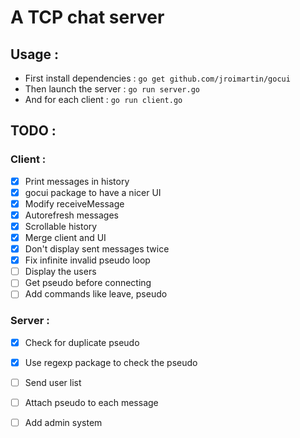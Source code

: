 # A TCP chat server

## Usage :

- First install dependencies :
     `go get github.com/jroimartin/gocui`
- Then launch the server :
    `go run server.go`                                                                         
- And for each client : 
    `go run client.go`


## TODO :
### Client :
- [x] Print messages in history
- [x] gocui package to have a nicer UI
- [x] Modify receiveMessage
- [x] Autorefresh messages
- [x] Scrollable history
- [x] Merge client and UI
- [x] Don't display sent messages twice
- [x] Fix infinite invalid pseudo loop
- [ ] Display the users
- [ ] Get pseudo before connecting
- [ ] Add commands like leave, pseudo

### Server : 
- [x] Check for duplicate pseudo
- [x] Use regexp package to check the pseudo
- [ ] Send user list
- [ ] Attach pseudo to each message
- [ ] Add admin system

